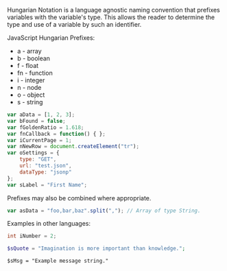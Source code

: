 Hungarian Notation is a language agnostic naming convention that prefixes variables with the variable's type. This allows the reader to determine the type and use of a variable by such an identifier.

JavaScript Hungarian Prefixes:

* a - array
* b - boolean
* f - float
* fn - function
* i - integer
* n - node
* o - object
* s - string

```javascript
var aData = [1, 2, 3];
var bFound = false;
var fGoldenRatio = 1.618;
var fnCallback = function() { };
var iCurrentPage = 1;
var nNewRow = document.createElement("tr");
var oSettings = {
    type: "GET",
    url: "test.json",
    dataType: "jsonp"
};
var sLabel = "First Name";
```

Prefixes may also be combined where appropriate.

```javascript
var asData = "foo,bar,baz".split(","); // Array of type String.
```

Examples in other languages:

```cpp
int iNumber = 2;
```

```php
$sQuote = "Imagination is more important than knowledge.";
```

```autoit
$sMsg = "Example message string."
```